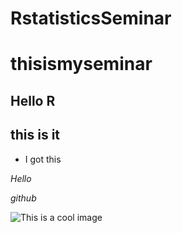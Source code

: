 # RstatisticsSeminar
# thisismyseminar
## Hello R
## this is it ##
* I got this 

_Hello_

*github*

![This is a cool image](https://ip1gh35mejw4dpqjl4aya71p-wpengine.netdna-ssl.com/wp-content/uploads/2016/02/analytics-meme-sword-guy.png.webp)
